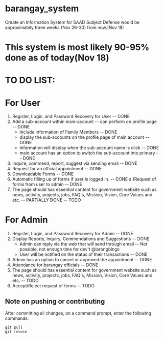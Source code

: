 # barangay_system
Create an Information System for SAAD Subject
Defense would be approximately three weeks (Nov 26-30) from now.(Nov 18)

# This system is most likely 90-95% done as of today(Nov 18)

# TO DO LIST:
# For User
1) Register, Login, and Password Recovery for User -- DONE
2) Add a sub-account within main-account -- can perform on profile page -- DONE
    - include information of Family Members -- DONE
    - display the sub-accounts on the profile page of main account -- DONE
    - information will display when the sub-account name is click -- DONE
    - main account has an option to switch the sub-account into primary -- DONE
3) Inquire, commend, report, suggest via sending email -- DONE
4) Request for an official appointment -- DONE
5) Downloadable Forms -- DONE
6) Automatic filling up of forms if user is logged in. -- DONE
    a.)Request of forms from user to admin -- DONE
7) The page should has essential content for government website such as
news, activity, projects, jobs, FAQ's, Mission, Vision, Core Values and etc. -- PARTIALLY DONE -- TODO

# For Admin
1) Register, Login, and Password Recovery for Admin -- DONE
2) Display Reports, Inquiry, Commendations and Suggestions -- DONE
    - Admin can reply via the web that will send through email -- Not possible, not enough time for dev't @larongbingo
    - User will be notified on the status of their transactions -- DONE
3) Admin has an option to cancel or approved the appointment -- DONE
4) Attendance for barangay officials -- DONE
5) The page should has essential content for government website such as
news, activity, projects, jobs, FAQ's, Mission, Vision, Core Values and etc. -- TODO
6) Accept/Reject request of forms -- TODO

## Note on pushing or contributing
After committing all changes, on a command prompt, enter the following commands:
```
git pull
git rebase
```